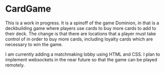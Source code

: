 # CardGame

This is a work in progress. It is a spinoff of the game Dominion, in that is a deckbuilding game where players use cards to buy more cards to add to their deck. The change is that there are locations that a player must take control of in order to buy more cards, including loyalty cards which are necessary to win the game.

I am currently adding a matchmaking lobby using HTML and CSS. I plan to implement websockets in the near future so that the game can be played remotely.
